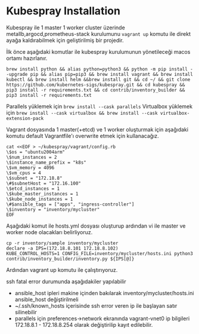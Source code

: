# Kubespray Installation
Kubespray ile 1 master 1 worker cluster üzerinde metallb,argocd,prometheus-stack kurulumunu `vagrant up` komutu ile direkt ayağa kaldırabilmek için geliştirilmiş bir projedir.

İlk önce aşağıdaki komutlar ile kubespray kurulumunun yönetileceği macos ortamı hazırlanır.

```ShellSession
brew install python && alias python=python3 && python -m pip install --upgrade pip && alias pip=pip3 && brew install vagrant && brew install kubectl && brew install helm &&brew install git && cd ~/ && git clone https://github.com/kubernetes-sigs/kubespray.git && cd kubespray && pip3 install -r requirements.txt && cd contrib/inventory_builder && pip3 install -r requirements.txt
```
Parallels yüklemek için 
`brew install --cask parallels`
Virtualbox yüklemek için 
`brew install --cask virtualbox && brew install --cask virtualbox-extension-pack`

Vagrant dosyasında 1 master(+etcd) ve 1 worker oluşturmak için aşağıdaki komutu default Vagrantfile'ı overwrite etmek için kullanacağız.

```ShellSession
cat <<EOF > ~/kubespray/vagrant/config.rb
\$os = "ubuntu2004arm"
\$num_instances = 2
\$instance_name_prefix = "k8s"
\$vm_memory = 4096
\$vm_cpus = 4
\$subnet = "172.18.8"
\#$subnetHost = "172.16.100"
\$etcd_instances = 1
\$kube_master_instances = 1
\$kube_node_instances = 1
\#$ansible_tags = ["apps", "ingress-controller"]
\$inventory = "inventory/mycluster"
EOF
```
Aşağıdaki komut ile hosts.yml dosyası oluşturup ardından vi ile master ve worker node olacakları belirliyoruz.

```ShellSession
cp -r inventory/sample inventory/mycluster
declare -a IPS=(172.18.8.101 172.18.8.102)
KUBE_CONTROL_HOSTS=1 CONFIG_FILE=inventory/mycluster/hosts.ini python3 contrib/inventory_builder/inventory.py ${IPS[@]}
```
Ardından vagrant up komutu ile çalıştırıyoruz. 

ssh fatal error durumunda aşağıdakiler yapılabilir 
- ansible_host ipleri makine içinden bakılarak inventory/mycluster/hosts.ini ansible_host değiştirilmeli
- ~/.ssh/known_hosts içerisinde ssh error veren ip ile başlayan satır silinebilir
- parallels için preferences->network ekranında vagrant-vnet0 ip bilgileri 172.18.8.1 - 172.18.8.254 olarak değiştirilip kayıt edilebilir.





